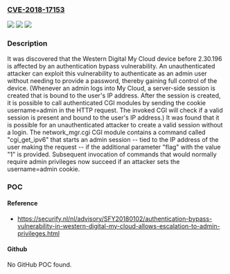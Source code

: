 ### [CVE-2018-17153](https://cve.mitre.org/cgi-bin/cvename.cgi?name=CVE-2018-17153)
![](https://img.shields.io/static/v1?label=Product&message=n%2Fa&color=blue)
![](https://img.shields.io/static/v1?label=Version&message=n%2Fa&color=blue)
![](https://img.shields.io/static/v1?label=Vulnerability&message=n%2Fa&color=brighgreen)

### Description

It was discovered that the Western Digital My Cloud device before 2.30.196 is affected by an authentication bypass vulnerability. An unauthenticated attacker can exploit this vulnerability to authenticate as an admin user without needing to provide a password, thereby gaining full control of the device. (Whenever an admin logs into My Cloud, a server-side session is created that is bound to the user's IP address. After the session is created, it is possible to call authenticated CGI modules by sending the cookie username=admin in the HTTP request. The invoked CGI will check if a valid session is present and bound to the user's IP address.) It was found that it is possible for an unauthenticated attacker to create a valid session without a login. The network_mgr.cgi CGI module contains a command called "cgi_get_ipv6" that starts an admin session -- tied to the IP address of the user making the request -- if the additional parameter "flag" with the value "1" is provided. Subsequent invocation of commands that would normally require admin privileges now succeed if an attacker sets the username=admin cookie.

### POC

#### Reference
- https://securify.nl/nl/advisory/SFY20180102/authentication-bypass-vulnerability-in-western-digital-my-cloud-allows-escalation-to-admin-privileges.html

#### Github
No GitHub POC found.

